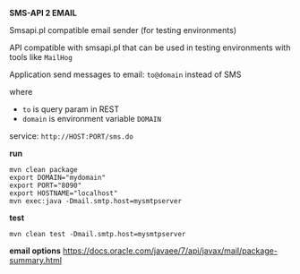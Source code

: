 **SMS-API 2 EMAIL**

Smsapi.pl compatible email sender (for testing environments)

API compatible with smsapi.pl that can be used in testing environments with tools like `MailHog`

Application send messages to email: `to@domain` instead of SMS

where
- `to` is query param in REST
- `domain` is environment variable `DOMAIN`

service: `http://HOST:PORT/sms.do`

**run**
```
mvn clean package
export DOMAIN="mydomain"
export PORT="8090"
export HOSTNAME="localhost"
mvn exec:java -Dmail.smtp.host=mysmtpserver
```

**test**

`mvn clean test -Dmail.smtp.host=mysmtpserver`

**email options**
<https://docs.oracle.com/javaee/7/api/javax/mail/package-summary.html>
